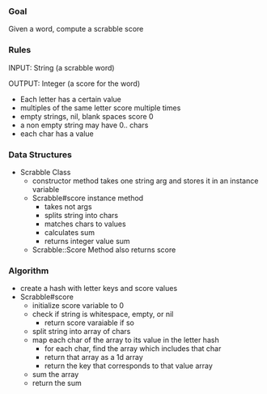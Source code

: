 ### Goal

Given a word, compute a scrabble score



### Rules

INPUT: String (a scrabble word)

OUTPUT: Integer (a score for the word)

- Each letter has a certain value
- multiples of the same letter score multiple times
- empty strings, nil, blank spaces score 0
- a non empty string may have 0.. chars
- each char has a value



### Data Structures

- Scrabble Class
  - constructor method takes one string arg and stores it in an instance variable
  - Scrabble#score instance method
    - takes not args
    - splits string into chars
    - matches chars to values
    - calculates sum
    - returns integer value sum
  - Scrabble::Score Method also returns score



### Algorithm

- create a hash with letter keys and score values
- Scrabble#score
  - initialize score variable to 0
  - check if string is whitespace, empty, or nil
    - return score varaiable if so
  - split string into array of chars
  - map each char of the array to its value in the letter hash
    - for each char, find the array which includes that char
    - return that array as a 1d array
    - return the key that corresponds to that value array
  - sum the array
  - return the sum

